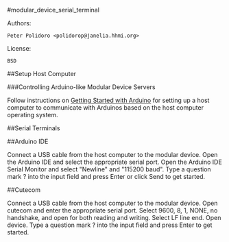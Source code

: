 #modular_device_serial_terminal

Authors:

    Peter Polidoro <polidorop@janelia.hhmi.org>

License:

    BSD

##Setup Host Computer

###Controlling Arduino-like Modular Device Servers

Follow instructions on
[Getting Started with Arduino](https://www.arduino.cc/en/Guide/HomePage)
for setting up a host computer to communicate with Arduinos based on
the host computer operating system.

##Serial Terminals

##Arduino IDE

Connect a USB cable from the host computer to the modular device. Open
the Arduino IDE and select the appropriate serial port. Open the
Arduino IDE Serial Monitor and select "Newline" and "115200
baud". Type a question mark ? into the input field and press Enter or
click Send to get started.

##Cutecom

Connect a USB cable from the host computer to the modular device. Open
cutecom and enter the appropriate serial port. Select 9600, 8, 1,
NONE, no handshake, and open for both reading and writing. Select LF
line end. Open device. Type a question mark ? into the input field
and press Enter to get started.

